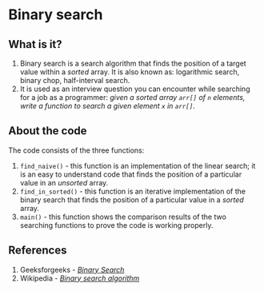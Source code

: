 # Binary search

## What is it?

1. Binary search is a search algorithm that finds the position of a target value within a *sorted* array. It is also known as: logarithmic search, binary chop, half-interval search.
3. It is used as an interview question you can encounter while searching for a job as a programmer: *given a sorted array `arr[]` of `n` elements, write a function to search a given element `x` in `arr[]`*.

## About the code

The code consists of the three functions:
1. `find_naive()` - this function is an implementation of the linear search; it is an easy to understand code that finds the position of a particular value in an *unsorted* array.
2. `find_in_sorted()` - this function is an iterative implementation of the binary search that finds the position of a particular value in a *sorted* array.
3. `main()` - this function shows the comparison results of the two searching functions to prove the code is working properly.

## References

1. Geeksforgeeks - [*Binary Search*](https://www.geeksforgeeks.org/binary-search/)
2. Wikipedia - [*Binary search algorithm*](https://en.wikipedia.org/wiki/Binary_search_algorithm)

